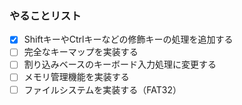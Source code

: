 ### やることリスト
- [x] ShiftキーやCtrlキーなどの修飾キーの処理を追加する
- [ ] 完全なキーマップを実装する
- [ ] 割り込みベースのキーボード入力処理に変更する
- [ ] メモリ管理機能を実装する
- [ ] ファイルシステムを実装する（FAT32）